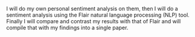 I will do my own personal sentiment analysis on them, then I will do a sentiment analysis using the Flair natural language processing (NLP) tool. Finally I will compare and contrast my results with that of Flair and will compile that with my findings into a single paper. 
